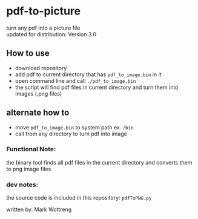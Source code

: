 # pdf-to-picture
turn any pdf into a picture file \
updated for distribution: Version 3.0

## How to use
* download repository
* add pdf to current directory that has `pdf_to_image.bin` in it
* open command line and call `./pdf_to_image.bin`
* the script will find pdf files in current directory and turn them into images (.png files)

## alternate how to
* move `pdf_to_image.bin` to system path ex. `/bin`
* call from any directory to turn pdf into image

### Functional Note:
the binary tool finds all pdf files in the current directory and converts them to png image files

### dev notes:
the source code is included in this repository: `pdfToPNG.py`

written by: Mark Wottreng
